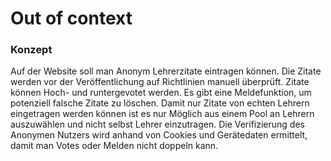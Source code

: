 # Out of context

### Konzept
Auf der Website soll man Anonym Lehrerzitate eintragen können. 
Die Zitate werden vor der Veröffentlichung auf Richtlinien manuell
überprüft. Zitate können Hoch- und runtergevotet werden. 
Es gibt eine Meldefunktion, um potenziell falsche Zitate zu löschen.
Damit nur Zitate von echten Lehrern eingetragen werden können ist
es nur Möglich aus einem Pool an Lehrern auszuwählen und nicht
selbst Lehrer einzutragen. Die Verifizierung des Anonymen Nutzers
wird anhand von Cookies und Gerätedaten ermittelt, damit man Votes
oder Melden nicht doppeln kann.